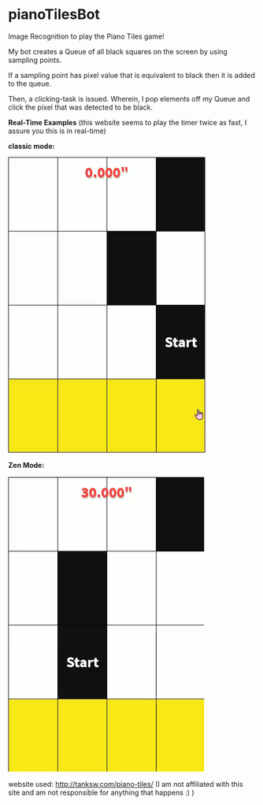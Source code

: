 # pianoTilesBot
Image Recognition to play the Piano Tiles game!

My bot creates a Queue of all black squares on the screen by using sampling points.

If a sampling point has pixel value that is equivalent to black then it is added to the queue.

Then, a clicking-task is issued. Wherein, I pop elements off my Queue and click the pixel that was detected to be black.

**Real-Time Examples** (this website seems to play the timer twice as fast, I assure you this is in real-time)

**classic mode:**

![](pianoTilesGIF1.gif)

**Zen Mode:**

![](pianoTilesGIF2.gif)


website used: http://tanksw.com/piano-tiles/  (I am not affiliated with this site and am not responsible for anything that happens :) )
